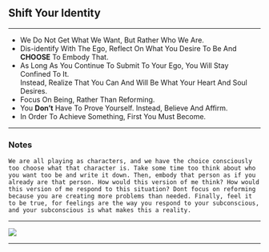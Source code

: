 ## Shift Your Identity

---

- We Do Not Get What We Want, But Rather Who We Are.
- Dis-identify With The Ego, Reflect On What You Desire To Be And **CHOOSE** To Embody That.
- As Long As You Continue To Submit To Your Ego, You Will Stay Confined To It.  
Instead, Realize That You Can And Will Be What Your Heart And Soul Desires.
- Focus On Being, Rather Than Reforming.
- You **Don’t** Have To Prove Yourself. Instead, Believe And Affirm.
- In Order To Achieve Something, First You Must Become.

---

### Notes

	We are all playing as characters, and we have the choice consciously too choose what that character is. Take some time too think about who you want too be and write it down. Then, embody that person as if you already are that person. How would this version of me think? How would this version of me respond to this situation? Dont focus on reforming because you are creating more problems than needed. Finally, feel it to be true, for feelings are the way you respond to your subconscious, and your subconscious is what makes this a reality.

---

![](Images/ShiftYourIdentity.jpg)

---